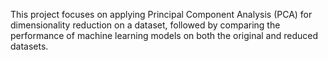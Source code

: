 This project focuses on applying Principal Component Analysis (PCA) for dimensionality reduction on a dataset, followed by comparing the performance of machine learning models on both the original and reduced datasets.

